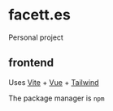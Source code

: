 # facett.es

Personal project

## frontend

Uses [Vite](https://vitejs.dev) + [Vue](https://vuejs.org/) + [Tailwind](https://tailwindcss.com)

The package manager is `npm`
